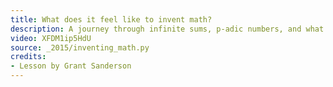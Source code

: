 ```yaml
---
title: What does it feel like to invent math?
description: A journey through infinite sums, p-adic numbers, and what it feels like to invent new math.
video: XFDM1ip5HdU
source: _2015/inventing_math.py
credits:
- Lesson by Grant Sanderson
---
```

